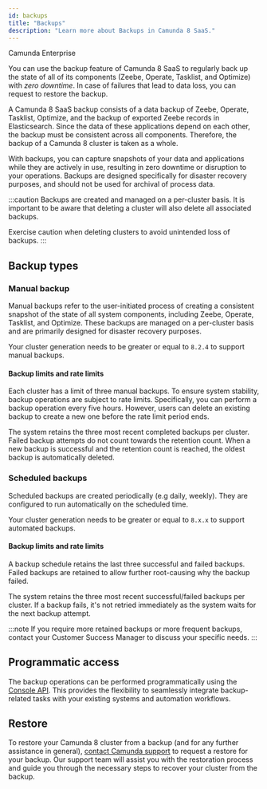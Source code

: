 ```yaml
---
id: backups
title: "Backups"
description: "Learn more about Backups in Camunda 8 SaaS."
---
```


<span class="badge badge--enterprise-only">Camunda Enterprise</span>

You can use the backup feature of Camunda 8 SaaS to regularly back up the state of all of its components (Zeebe, Operate, Tasklist, and Optimize) with _zero downtime_. In case of failures that lead to data loss, you can request to restore the backup.

A Camunda 8 SaaS backup consists of a data backup of Zeebe, Operate, Tasklist, Optimize, and the backup of exported Zeebe records in Elasticsearch. Since the data of these applications depend on each other, the backup must be consistent across all components. Therefore, the backup of a Camunda 8 cluster is taken as a whole.

With backups, you can capture snapshots of your data and applications while they are actively in use, resulting in zero downtime or disruption to your operations. Backups are designed specifically for disaster recovery purposes, and should not be used for archival of process data.

:::caution
Backups are created and managed on a per-cluster basis. It is important to be aware that deleting a cluster will also delete all associated backups.

Exercise caution when deleting clusters to avoid unintended loss of backups.
:::

## Backup types

### Manual backup

Manual backups refer to the user-initiated process of creating a consistent snapshot of the state of all system components, including Zeebe, Operate, Tasklist, and Optimize. These backups are managed on a per-cluster basis and are primarily designed for disaster recovery purposes.

Your cluster generation needs to be greater or equal to `8.2.4` to support manual backups.

#### Backup limits and rate limits

Each cluster has a limit of three manual backups. To ensure system stability, backup operations are subject to rate limits. Specifically, you can perform a backup operation every five hours.
However, users can delete an existing backup to create a new one before the rate limit period ends.

The system retains the three most recent completed backups per cluster. Failed backup attempts do not count towards the retention count. When a new backup is successful and the retention count is reached, the oldest backup is automatically deleted.

### Scheduled backups

Scheduled backups are created periodically (e.g daily, weekly). They are configured to run automatically on the scheduled time.

Your cluster generation needs to be greater or equal to `8.x.x` to support automated backups.

#### Backup limits and rate limits

A backup schedule retains the last three successful and failed backups. Failed backups are retained to allow further root-causing why the backup failed.

The system retains the three most recent successful/failed backups per cluster.
If a backup fails, it's not retried immediately as the system waits for the next backup attempt.

:::note
If you require more retained backups or more frequent backups, contact your Customer Success Manager to discuss your specific needs.
:::

## Programmatic access

The backup operations can be performed programmatically using the [Console API](/apis-tools/console-api-reference.md). This provides the flexibility to seamlessly integrate backup-related tasks with your existing systems and automation workflows.

## Restore

To restore your Camunda 8 cluster from a backup (and for any further assistance in general), [contact Camunda support](https://camunda.com/services/support/) to request a restore for your backup. Our support team will assist you with the restoration process and guide you through the necessary steps to recover your cluster from the backup.
